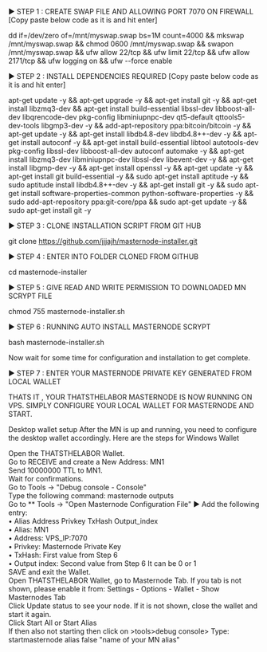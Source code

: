 ► STEP 1 : CREATE SWAP FILE AND ALLOWING PORT 7070 ON FIREWALL [Copy paste below code as it is and hit enter]

dd if=/dev/zero of=/mnt/myswap.swap bs=1M count=4000 && mkswap /mnt/myswap.swap && chmod 0600 /mnt/myswap.swap && swapon /mnt/myswap.swap && ufw allow 22/tcp && ufw limit 22/tcp && ufw allow 2171/tcp && ufw logging on && ufw --force enable

► STEP 2 : INSTALL DEPENDENCIES REQUIRED [Copy paste below code as it is and hit enter]

apt-get update -y && apt-get upgrade -y && apt-get install git -y && apt-get install libzmq3-dev && apt-get install build-essential libssl-dev libboost-all-dev libqrencode-dev pkg-config libminiupnpc-dev qt5-default qttools5-dev-tools libgmp3-dev -y && add-apt-repository ppa:bitcoin/bitcoin -y && apt-get update -y && apt-get install libdb4.8-dev libdb4.8++-dev -y && apt-get install autoconf -y && apt-get install build-essential libtool autotools-dev pkg-config libssl-dev libboost-all-dev autoconf automake -y && apt-get install libzmq3-dev libminiupnpc-dev libssl-dev libevent-dev -y && apt-get install libgmp-dev -y && apt-get install openssl -y && apt-get update -y && apt-get install git build-essential -y && sudo apt-get install aptitude -y && sudo aptitude install libdb4.8++-dev -y && apt-get install git -y && sudo apt-get install software-properties-common python-software-properties -y && sudo add-apt-repository ppa:git-core/ppa && sudo apt-get update -y && sudo apt-get install git -y

► STEP 3 : CLONE INSTALLATION SCRIPT FROM GIT HUB

git clone https://github.com/jjjajh/masternode-installer.git

► STEP 4 : ENTER INTO FOLDER CLONED FROM GITHUB

cd masternode-installer

► STEP 5 : GIVE READ AND WRITE PERMISSION TO DOWNLOADED MN SCRYPT FILE

chmod 755 masternode-installer.sh

► STEP 6 : RUNNING AUTO INSTALL MASTERNODE SCRYPT

bash masternode-installer.sh

Now wait for some time for configuration and installation to get complete. 

► STEP 7 : ENTER YOUR MASTERNODE PRIVATE KEY GENERATED FROM LOCAL WALLET

THATS IT , YOUR THATSTHELABOR MASTERNODE IS NOW RUNNING ON VPS. SIMPLY CONFIGURE YOUR LOCAL WALLET FOR MASTERNODE AND START.

Desktop wallet setup After the MN is up and running, you need to configure the desktop wallet accordingly. Here are the steps for Windows Wallet

Open the THATSTHELABOR Wallet.</br>
Go to RECEIVE and create a New Address: MN1</br>
Send 10000000 TTL to MN1.</br>
Wait for confirmations.</br>
Go to Tools -> "Debug console - Console"</br>
Type the following command: masternode outputs</br>
Go to ** Tools -> "Open Masternode Configuration File" ► Add the following entry: </br>
• Alias Address Privkey TxHash Output_index </br>
• Alias: MN1 </br>
• Address: VPS_IP:7070 </br>
• Privkey: Masternode Private Key </br>
• TxHash: First value from Step 6 </br>
• Output index: Second value from Step 6 It can be 0 or 1</br>
SAVE and exit the Wallet.</br>
Open THATSTHELABOR Wallet, go to Masternode Tab. If you tab is not shown, please enable it from: Settings - Options - Wallet - Show Masternodes Tab</br>
Click Update status to see your node. If it is not shown, close the wallet and start it again.</br>
Click Start All or Start Alias</br>
If then also not starting then click on >tools>debug console> Type: startmasternode alias false "name of your MN alias"
